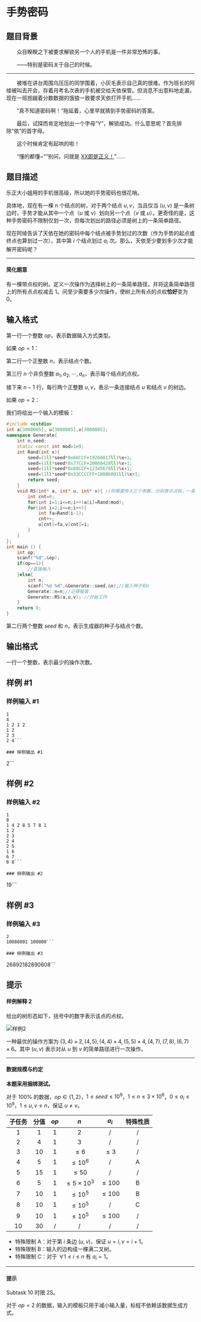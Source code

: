 # 手势密码

## 题目背景

&emsp;&emsp;众目睽睽之下被要求解锁另一个人的手机是一件非常恐怖的事。

&emsp;&emsp;——特别是密码关于自己的时候。

---

&emsp;&emsp;被堆在讲台周围乌压压的同学围着，小灰毛表示自己真的很难。作为班长的阿绫被叫去开会，存着月考名次表的手机被交给天依保管。但消息不出意料地走漏，现在一班觊觎着分数数据的饿狼一致要求天依打开手机……

&emsp;&emsp;“真不知道密码啊！”拖延着，心里早就猜到手势密码的答案。

&emsp;&emsp;最后，试探而肯定地划出一个字母“Y”，解锁成功。什么意思呢？首先排除“依”的首字母。

&emsp;&emsp;这个时候肯定有起哄的啦！

&emsp;&emsp;“懂的都懂\~”“别问，问就是 [XX即是正义！](https://www.bilibili.com/video/BV1z741137vQ)”……

## 题目描述

乐正大小姐用的手机很高级，所以她的手势密码也很花哨。

具体地，现在有一棵 $n$ 个结点的树，对于两个结点 $u,v$，当且仅当 $(u,v)$ 是一条树边时，手势才能从其中一个点（$u$ 或 $v$）划向另一个点（$v$ 或 $u$）。更奇怪的是，这种手势密码不限制仅划一次，但每次划出的路径必须是树上的一条简单路径。

现在阿绫告诉了天依在她的密码中每个结点被手势划过的次数（作为手势的起点或终点也算划过一次），其中第 $i$ 个结点划过 $a_i$ 次。那么，天依至少要划多少次才能解开密码呢？

----

#### 简化题意

有一棵带点权的树。定义一次操作为选择树上的一条简单路径，并将这条简单路径上的所有点点权减去 $1$。问至少需要多少次操作，使树上所有点的点权**恰好**变为 $0$。

## 输入格式

第一行一个整数 $op$，表示数据输入方式类型。

如果 $op=1$：

第二行一个正整数 $n$，表示结点个数。

第三行 $n$ 个非负整数 $a_1,a_2,\cdots,a_n$，表示每个结点的点权。

接下来 $n-1$ 行，每行两个正整数 $u,v$，表示一条连接结点 $u$ 和结点 $v$ 的树边。

如果 $op=2$：

我们将给出一个输入的模板：
```cpp
#include <cstdio>
int a[3000005], u[3000005],v[3000005];
namespace Generate{
	int n,seed;
	static const int mod=1e9;
	int Rand(int x){
		seed=(1ll*seed*0x66CCF+19260817ll)%x+1;
		seed=(1ll*seed*0x77CCF+20060428ll)%x+1;
		seed=(1ll*seed*0x88CCF+12345678ll)%x+1;
		seed=(1ll*seed*0x33CCCCFF+10086001ll)%x+1;
		return seed;
	}
	void RS(int* a, int* u, int* v){ //你需要传入三个参数，分别表示点权，一条边的两个端点 
		int cnt=0;
		for(int i=1;i<=n;i++)a[i]=Rand(mod); 
		for(int i=2;i<=n;i++){
			int fa=Rand(i-1);
			cnt++;
			u[cnt]=fa,v[cnt]=i;
		}
	}
};
int main () {
	int op;
	scanf("%d",&op);
	if(op==1){
		//直接输入 
	}else{
		int n;
		scanf("%d %d",&Generate::seed,&n);//输入种子和n 
		Generate::n=n;//记得赋值 
		Generate::RS(a,u,v); //开始工作 
	}
	return 0;
}
```

第二行两个整数 $seed$ 和 $n$，表示生成器的种子与结点个数。

## 输出格式

一行一个整数，表示最少的操作次数。

## 样例 #1

### 样例输入 #1
```
1
4
1 2 1 2
1 2
2 3
2 4```

### 样例输出 #1

```
2```

## 样例 #2

### 样例输入 #2
```
1
8
1 4 2 8 5 7 8 1
1 2
2 3
2 4
2 5
1 6
6 7
6 8```

### 样例输出 #2

```
19```

## 样例 #3

### 样例输入 #3
```
2
10086001 100000```

### 样例输出 #3

```
26892182890608```

## 提示

#### 样例解释 2
给出的树形态如下，括号中的数字表示该点的点权。

![样例2](https://cdn.luogu.com.cn/upload/image_hosting/djmtr8s9.png)

一种最优的操作方案为 $(3,4)\times2,(4,5),(4,4)\times4,(5,5)\times4,(4,7),(7,8),(6,7)\times6$。其中 $(u,v)$ 表示对从 $u$ 到 $v$ 的简单路径进行一次操作。

------------
#### 数据规模与约定
**本题采用捆绑测试。**

对于 $100\%$ 的数据，$op\in\{1,2\}$，$1\le seed\le 10^9$，$1\le n\le 3\times 10^6$，$0\le a_i\le10^9$，$1\le u,v\le n$，保证 $u\ne v$。

| 子任务 | 分值 |    $op$    |           $n$            |      $a_i$      | 特殊性质 |
| :----: | :--: | :--------: | :----------------------: | :-------------: | :------: |
|   1    |  1   |    $1$     |           $2$            |        /        |    /     |
|   2    |  4   |    $1$     |           $3$            |        /        |    /     |
|   3    |  10  |    $1$     |      $\leq 6$       |  $\leq 3$  |    /     |
|   4    |  5   |    $1$     |     $\leq 10^6$     |        /        |    A     |
|   5    |  15  |    $1$     |      $\leq 50$      |        /        |    /     |
|   6    |  5   |    $1$     | $\leq 5\times 10^3$ | $\leq 100$ |    B     |
|   7    |  10  |    $1$     |     $\leq 10^5$     | $\leq 100$ |    B     |
|   8    |  10  |    $1$     |     $\leq 10^5$     |        /        |    C     |
|   9    |  10  |    $1$     |     $\leq 10^5$     | $\leq 100$ |    /     |
|   10   |  30  |    /     |            /             |        /        |    /     |


- 特殊限制 A：对于第 $i$ 条边 $(u,v)$，保证 $u=i,v=i+1$。
- 特殊限制 B：输入的边构成一棵满二叉树。
- 特殊限制 C：对于 $\forall 1\le i\le n$ 有 $a_i=1$。




------------
#### 提示
Subtask 10 时限 2S。

对于 $op=2$ 的数据，输入的模板只用于减小输入量，标程不依赖该数据生成方式。

